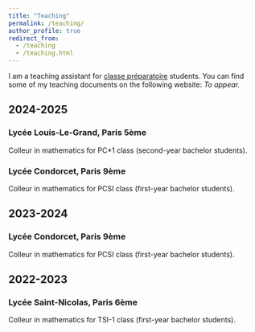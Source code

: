 ```yaml
---
title: "Teaching"
permalink: /teaching/
author_profile: true
redirect_from:
  - /teaching
  - /teaching.html
---
```


I am a teaching assistant for [classe préparatoire](https://en.wikipedia.org/wiki/Classe_pr%C3%A9paratoire_aux_grandes_%C3%A9coles) students.
You can find some of my teaching documents on the following website: *To appear.*

## 2024-2025
### Lycée Louis-Le-Grand, Paris 5ème
Colleur in mathematics for PC\*1 class (second-year bachelor students).
 
### Lycée Condorcet, Paris 9ème
Colleur in mathematics for PCSI class (first-year bachelor students).

## 2023-2024
### Lycée Condorcet, Paris 9ème
Colleur in mathematics for PCSI class (first-year bachelor students).
  
## 2022-2023
### Lycée Saint-Nicolas, Paris 6ème
Colleur in mathematics for TSI-1 class (first-year bachelor students).
